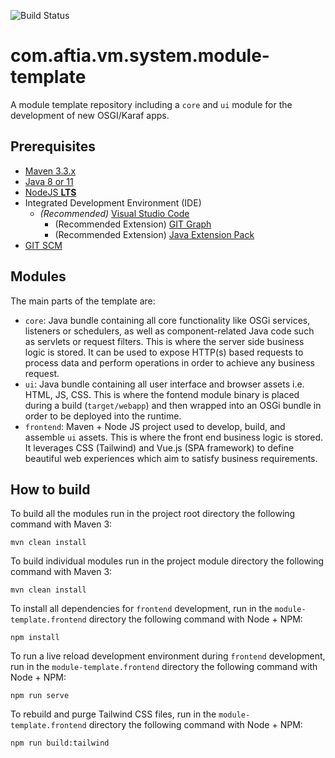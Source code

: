 ![Build Status](https://github.com/AFTIA/com.aftia.vm.system.module-template/workflows/Build%20and%20Test/badge.svg) 
# com.aftia.vm.system.module-template

A module template repository including a `core` and `ui` module for the development of new OSGI/Karaf apps.

## Prerequisites 

* [Maven 3.3.x](https://maven.apache.org/download.cgi)
* [Java 8 or 11](https://adoptopenjdk.net/)
* [NodeJS **LTS**](https://nodejs.org/en)
* Integrated Development Environment (IDE)
    * *(Recommended)* [Visual Studio Code](https://code.visualstudio.com/)
        * (Recommended Extension) [GIT Graph](https://marketplace.visualstudio.com/items?itemName=mhutchie.git-graph)
        * (Recommended Extension) [Java Extension Pack](https://marketplace.visualstudio.com/items?itemName=vscjava.vscode-java-pack)
* [GIT SCM](https://git-scm.com/)

## Modules

The main parts of the template are:

* `core`: Java bundle containing all core functionality like OSGi services, listeners or schedulers, as well as component-related Java code such as servlets or request filters. This is where the server side business logic is stored. It can be used to expose HTTP(s) based requests to process data and perform operations in order to achieve any business request.
* `ui`: Java bundle containing all user interface and browser assets i.e. HTML, JS, CSS. This is where the fontend module binary is placed during a build (`target/webapp`) and then wrapped into an OSGi bundle in order to be deployed into the runtime.
* `frontend`: Maven + Node JS project used to develop, build, and assemble `ui` assets. This is where the front end business logic is stored. It leverages CSS (Tailwind) and Vue.js (SPA framework) to define beautiful web experiences which aim to satisfy business requirements. 

## How to build

To build all the modules run in the project root directory the following command with Maven 3:

    mvn clean install

To build individual modules run in the project module directory the following command with Maven 3:

    mvn clean install

To install all dependencies for `frontend` development, run in the `module-template.frontend` directory the following command with Node + NPM:

    npm install

To run a live reload development environment during `frontend` development, run in the `module-template.frontend` directory the following command with Node + NPM:

    npm run serve

To rebuild and purge Tailwind CSS files, run in the `module-template.frontend` directory the following command with Node + NPM:

    npm run build:tailwind